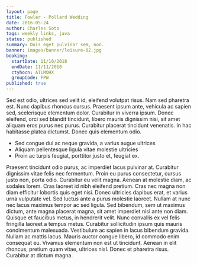 ```yaml
---
layout: page
title: Fowler - Pollard Wedding
date: 2016-05-24
author: Charles Soto
tags: weekly links, java
status: published
summary: Duis eget pulvinar sem, non.
banner: images/banner/leisure-02.jpg
booking:
  startDate: 11/10/2018
  endDate: 11/11/2018
  ctyhocn: ATLMOHX
  groupCode: FPW
published: true
---
```

Sed est odio, ultrices sed velit id, eleifend volutpat risus. Nam sed pharetra est. Nunc dapibus rhoncus cursus. Praesent ipsum ante, vehicula ac sapien sed, scelerisque elementum dolor. Curabitur in viverra ipsum. Donec eleifend, orci sed blandit tincidunt, libero mauris dignissim nisi, sit amet aliquam eros purus nec purus. Curabitur placerat tincidunt venenatis. In hac habitasse platea dictumst. Donec quis elementum odio.

* Sed congue dui ac neque gravida, a varius augue ultrices
* Aliquam pellentesque ligula vitae molestie ultricies
* Proin ac turpis feugiat, porttitor justo et, feugiat ex.

Praesent tincidunt odio purus, ac imperdiet lacus pulvinar at. Curabitur dignissim vitae felis nec fermentum. Proin eu purus consectetur, cursus justo non, porta odio. Curabitur eu velit magna. Aenean at molestie diam, ac sodales lorem. Cras laoreet id nibh eleifend pretium. Cras nec magna non diam efficitur lobortis quis eget nisi. Donec ultricies dapibus erat, et varius urna vulputate vel. Sed luctus ante a purus molestie laoreet. Nullam at nunc nec lacus maximus tempor ac sed ligula.
Sed bibendum, sem ut maximus dictum, ante magna placerat magna, sit amet imperdiet nisi ante non diam. Quisque et faucibus metus, in hendrerit velit. Nunc convallis ex vel felis fringilla laoreet a tempus metus. Curabitur sollicitudin ipsum quis mauris condimentum malesuada. Vestibulum ac sapien in lacus bibendum gravida. Nullam ac mattis lacus. Mauris auctor congue libero, id commodo enim consequat eu. Vivamus elementum non est ut tincidunt. Aenean in elit rhoncus, pretium quam vitae, ultrices nisl. Donec et pharetra risus. Curabitur at dictum magna.
